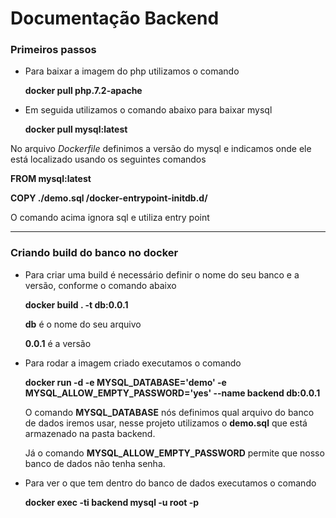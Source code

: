# Documentação Backend

### **Primeiros passos**

- Para baixar a imagem do php utilizamos o comando

    **docker pull php.7.2-apache**

- Em seguida utilizamos o comando abaixo para baixar mysql

    **docker pull mysql:latest**

No arquivo *Dockerfile* definimos a versão do mysql e indicamos onde ele está localizado usando os seguintes comandos

**FROM mysql:latest**

**COPY ./demo.sql /docker-entrypoint-initdb.d/**

O comando acima ignora sql e utiliza entry point

---

### **Criando build do banco no docker**

- Para criar uma build é necessário definir o nome do seu banco e a versão, conforme o comando abaixo

   **docker build . -t db:0.0.1**

    **db** é o nome do seu arquivo

    **0.0.1** é a versão 

- Para rodar a imagem criado executamos o comando

    **docker run -d -e MYSQL_DATABASE='demo' -e MYSQL_ALLOW_EMPTY_PASSWORD='yes' --name backend db:0.0.1**


    O comando **MYSQL_DATABASE** nós definimos qual arquivo do banco de dados iremos usar, nesse projeto utilizamos o **demo.sql** que está armazenado na pasta backend.

    Já o comando **MYSQL_ALLOW_EMPTY_PASSWORD** permite que nosso banco de dados não tenha senha.


- Para ver o que tem dentro do banco de dados executamos o comando

    **docker exec -ti backend mysql -u root -p**

